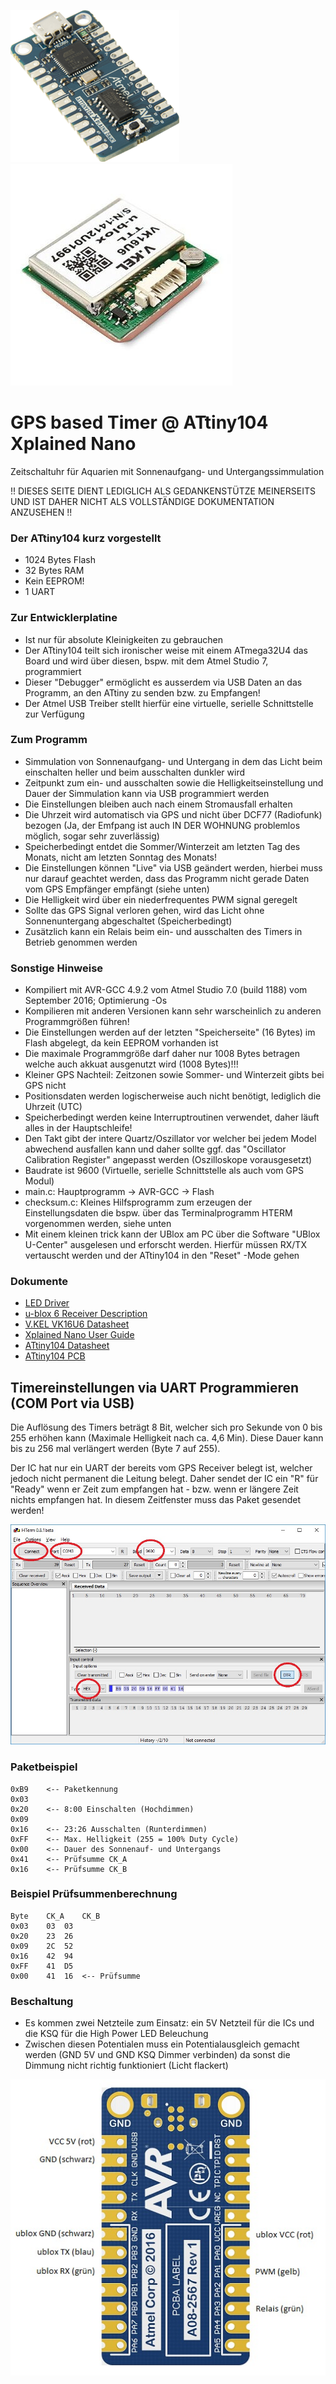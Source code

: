 ![Logo](https://raw.githubusercontent.com/sh3bang/sunrisetimer/master/resources/ATtiny104.png)
![UBLOX VK16U6](https://raw.githubusercontent.com/sh3bang/sunrisetimer/master/resources/UBLOX-vk16u6.jpg)

# GPS based Timer @ ATtiny104 Xplained Nano
Zeitschaltuhr für Aquarien mit Sonnenaufgang- und Untergangssimmulation

!! DIESES SEITE DIENT LEDIGLICH ALS GEDANKENSTÜTZE MEINERSEITS UND IST DAHER NICHT ALS VOLLSTÄNDIGE DOKUMENTATION ANZUSEHEN !!

### Der ATtiny104 kurz vorgestellt
- 1024 Bytes Flash
- 32 Bytes RAM
- Kein EEPROM!
- 1 UART

### Zur Entwicklerplatine
- Ist nur für absolute Kleinigkeiten zu gebrauchen
- Der ATtiny104 teilt sich ironischer weise mit einem ATmega32U4 das Board und wird über diesen, bspw. mit dem Atmel Studio 7, programmiert
- Dieser "Debugger" ermöglicht es ausserdem via USB Daten an das Programm, an den ATtiny zu senden bzw. zu Empfangen!
- Der Atmel USB Treiber stellt hierfür eine virtuelle, serielle Schnittstelle zur Verfügung

### Zum Programm
- Simmulation von Sonnenaufgang- und Untergang in dem das Licht beim einschalten heller und beim ausschalten dunkler wird
- Zeitpunkt zum ein- und ausschalten sowie die Helligkeitseinstellung und Dauer der Simmulation kann via USB programmiert werden
- Die Einstellungen bleiben auch nach einem Stromausfall erhalten
- Die Uhrzeit wird automatisch via GPS und nicht über DCF77 (Radiofunk) bezogen (Ja, der Emfpang ist auch IN DER WOHNUNG problemlos möglich, sogar sehr zuverlässig)
- Speicherbedingt entdet die Sommer/Winterzeit am letzten Tag des Monats, nicht am letzten Sonntag des Monats!
- Die Einstellungen können "Live" via USB geändert werden, hierbei muss nur darauf geachtet werden, dass das Programm nicht gerade Daten vom GPS Empfänger empfängt (siehe unten)
- Die Helligkeit wird über ein niederfrequentes PWM signal geregelt
- Sollte das GPS Signal verloren gehen, wird das Licht ohne Sonnenuntergang abgeschaltet (Speicherbedingt)
- Zusätzlich kann ein Relais beim ein- und ausschalten des Timers in Betrieb genommen werden


### Sonstige Hinweise
- Kompiliert mit AVR-GCC 4.9.2 vom Atmel Studio 7.0 (build 1188) vom September 2016; Optimierung -Os
- Kompilieren mit anderen Versionen kann sehr warscheinlich zu anderen Programmgrößen führen!
- Die Einstellungen werden auf der letzten "Speicherseite" (16 Bytes) im Flash abgelegt, da kein EEPROM vorhanden ist
- Die maximale Programmgröße darf daher nur 1008 Bytes betragen welche auch akkuat ausgenutzt wird (1008 Bytes)!!!
- Kleiner GPS Nachteil: Zeitzonen sowie Sommer- und Winterzeit gibts bei GPS nicht
- Positionsdaten werden logischerweise auch nicht benötigt, lediglich die Uhrzeit (UTC)
- Speicherbedingt werden keine Interruptroutinen verwendet, daher läuft alles in der Hauptschleife!
- Den Takt gibt der intere Quartz/Oszillator vor welcher bei jedem Model abwechend ausfallen kann und daher sollte ggf. das "Oscillator Calibration Register" angepasst werden (Oszilloskope vorausgesetzt)
- Baudrate ist 9600 (Virtuelle, serielle Schnittstelle als auch vom GPS Modul)
- main.c: Hauptprogramm -> AVR-GCC -> Flash
- checksum.c: Kleines Hilfsprogramm zum erzeugen der Einstellungsdaten die bspw. über das Terminalprogramm HTERM vorgenommen werden, siehe unten
- Mit einem kleinen trick kann der UBlox am PC über die Software "UBlox U-Center" ausgelesen und erforscht werden. Hierfür müssen RX/TX vertauscht werden und der ATtiny104 in den "Reset" -Mode gehen


### Dokumente

- [LED Driver](https://raw.githubusercontent.com/sh3bang/sunrisetimer/master/resources/ELG-100-C-spec-806035.pdf)
- [u-blox 6 Receiver Description](https://raw.githubusercontent.com/sh3bang/sunrisetimer/master/resources/u-blox-6-Receiver-Description.pdf)
- [V.KEL VK16U6 Datasheet](https://raw.githubusercontent.com/sh3bang/sunrisetimer/master/resources/VK16u6.rtf)
- [Xplained Nano User Guide](https://raw.githubusercontent.com/sh3bang/sunrisetimer/master/resources/Atmel-42671-ATtiny104-Xplained-Nano_User-Guide.pdf)
- [ATtiny104 Datasheet](https://raw.githubusercontent.com/sh3bang/sunrisetimer/master/resources/Atmel-42505-8-bit-AVR-Microcontrollers-ATtiny102-ATtiny104_Datasheet.pdf)
- [ATtiny104 PCB](https://raw.githubusercontent.com/sh3bang/sunrisetimer/master/resources/ATtiny104_Xplained_Nano_design_documentation_release_rev2.pdf)

## Timereinstellungen via UART Programmieren (COM Port via USB)

Die Auflösung des Timers beträgt 8 Bit, welcher sich pro Sekunde von 0 bis 255 erhöhen kann (Maximale Helligkeit nach ca. 4,6 Min).
Diese Dauer kann bis zu 256 mal verlängert werden (Byte 7 auf 255).

Der IC hat nur ein UART der bereits vom GPS Receiver belegt ist, welcher jedoch nicht permanent die Leitung belegt.
Daher sendet der IC ein "R" für "Ready" wenn er Zeit zum empfangen hat - bzw. wenn er längere Zeit nichts empfangen hat. In diesem Zeitfenster muss das Paket gesendet werden!

![HTERM](https://raw.githubusercontent.com/sh3bang/sunrisetimer/master/resources/hterm.jpg)


### Paketbeispiel
````
0xB9	<-- Paketkennung
0x03
0x20	<-- 8:00 Einschalten (Hochdimmen)
0x09
0x16	<-- 23:26 Ausschalten (Runterdimmen)
0xFF	<-- Max. Helligkeit (255 = 100% Duty Cycle)
0x00	<-- Dauer des Sonnenauf- und Untergangs
0x41	<-- Prüfsumme CK_A
0x16	<-- Prüfsumme CK_B
````

### Beispiel Prüfsummenberechnung
````
Byte	CK_A	CK_B
0x03	03	03
0x20	23	26
0x09	2C	52
0x16	42	94
0xFF	41	D5
0x00	41	16	<-- Prüfsumme
````

### Beschaltung
- Es kommen zwei Netzteile zum Einsatz: ein 5V Netzteil für die ICs und die KSQ für die High Power LED Beleuchung
- Zwischen diesen Potentialen muss ein Potentialausgleich gemacht werden (GND 5V und GND KSQ Dimmer verbinden) da sonst die Dimmung nicht richtig funktioniert (Licht flackert)

![pinout](https://raw.githubusercontent.com/sh3bang/sunrisetimer/master/resources/board.jpg)